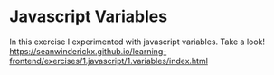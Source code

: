 # Javascript Variables

In this exercise I experimented with javascript variables. Take a look!
https://seanwinderickx.github.io/learning-frontend/exercises/1.javascript/1.variables/index.html